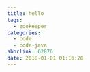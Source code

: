 ```yaml
---
title: hello
tags:
  - zookeeper
categories:
  - code
  - code-java
abbrlink: 62876
date: 2018-01-01 01:16:20
---
```


<!--more-->